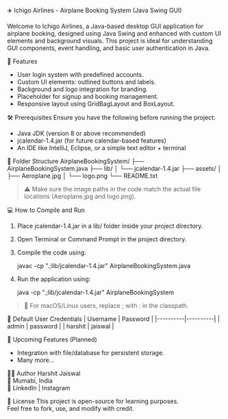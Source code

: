 ✈️ Ichigo Airlines - Airplane Booking System (Java Swing GUI)

Welcome to Ichigo Airlines, a Java-based desktop GUI application for airplane booking, designed using Java Swing and enhanced with custom UI elements and background visuals. This project is ideal for understanding GUI components, event handling, and basic user authentication in Java.

🚀 Features
- User login system with predefined accounts.
- Custom UI elements: outlined buttons and labels.
- Background and logo integration for branding.
- Placeholder for signup and booking management.
- Responsive layout using GridBagLayout and BoxLayout.

🛠 Prerequisites
Ensure you have the following before running the project:
- Java JDK (version 8 or above recommended)
- jcalendar-1.4.jar (for future calendar-based features)
- An IDE like IntelliJ, Eclipse, or a simple text editor + terminal

📁 Folder Structure
AirplaneBookingSystem/
├── AirplaneBookingSystem.java
├── lib/
│   └── jcalendar-1.4.jar
├── assets/
│   ├── Aeroplane.jpg
│   └── logo.png
└── README.txt

> ⚠️ Make sure the image paths in the code match the actual file locations (Aeroplane.jpg and logo.png).

💻 How to Compile and Run
1. Place jcalendar-1.4.jar in a lib/ folder inside your project directory.
2. Open Terminal or Command Prompt in the project directory.
3. Compile the code using:

   javac -cp ".;lib/jcalendar-1.4.jar" AirplaneBookingSystem.java

4. Run the application using:

   java -cp ".;lib/jcalendar-1.4.jar" AirplaneBookingSystem

> 📝 For macOS/Linux users, replace ; with : in the classpath.

🔑 Default User Credentials
| Username | Password |
|----------|----------|
| admin    | password |
| harshit  | jaiswal  |

🧩 Upcoming Features (Planned)
- Integration with file/database for persistent storage.
- Many more...

🧑‍💻 Author
Harshit Jaiswal  
📍 Mumabi, India  
🔗 LinkedIn | Instagram

📜 License
This project is open-source for learning purposes.  
Feel free to fork, use, and modify with credit.
